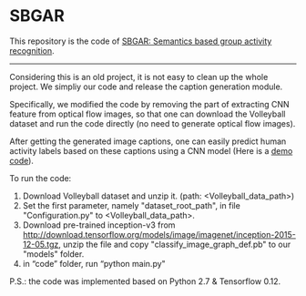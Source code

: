 # SBGAR

This repository is the code of [SBGAR: Semantics based group activity recognition](https://openaccess.thecvf.com/content_iccv_2017/html/Li_SBGAR_Semantics_Based_ICCV_2017_paper.html).

___

Considering this is an old project, it is not easy to clean up the whole project. We simpliy our code and release the caption generation module. 

Specifically, we modified the code by removing the part of extracting CNN feature from optical flow images, so that one can download the Volleyball dataset and run the code directly (no need to generate optical flow images).

After getting the generated image captions, one can easily predict human activity labels based on these captions using a CNN model (Here is a [demo code](http://www.wildml.com/2015/12/implementing-a-cnn-for-text-classification-in-tensorflow/)). 
 
To run the code:
1. Download Volleyball dataset and unzip it. (path: <Volleyball_data_path>) 
2. Set the first parameter, namely "dataset_root_path", in file "Configuration.py" to <Volleyball_data_path>.
3. Download pre-trained inception-v3 from http://download.tensorflow.org/models/image/imagenet/inception-2015-12-05.tgz, unzip the file and copy "classify_image_graph_def.pb" to our "models" folder.
4. in “code” folder, run “python main.py"
 
P.S.: the code was implemented based on Python 2.7 & Tensorflow 0.12.




